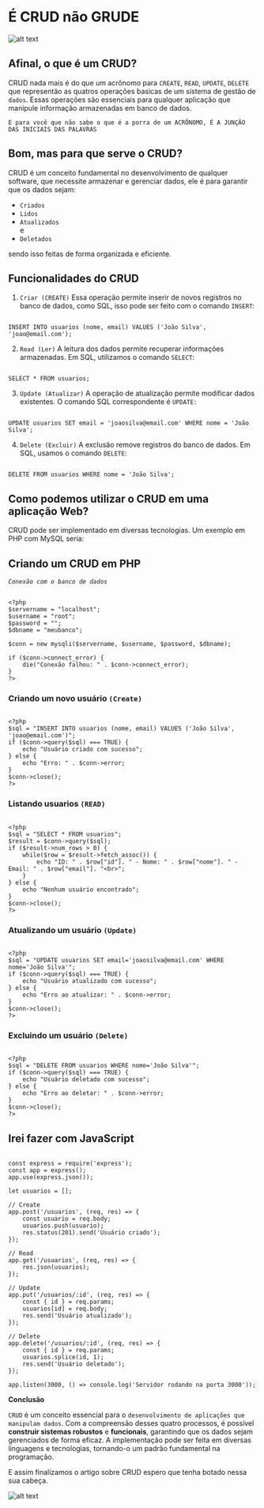 # É CRUD não GRUDE

![alt text](/Images/CRUD.png)

## Afinal, o que é um CRUD?

CRUD nada mais é do que um acrônomo para ``CREATE``, ``READ``, ``UPDATE``, ``DELETE`` que representão as quatros operações basicas de um sistema de gestão de ``dados``. Essas operações são essenciais para qualquer aplicação que manipule informação armazenadas em banco de dados.

``E para você que não sabe o que é a porra de um ACRÔNOMO, É A JUNÇÃO DAS INICIAIS DAS PALAVRAS``

## Bom, mas para que serve o CRUD?

CRUD é um conceito fundamental no desenvolvimento de qualquer software, que necessite armazenar e gerenciar dados, ele é para garantir que os dados sejam:

* ``Criados``<br>
* ``Lidos``<br>
* ``Atualizados``<br>
e
* ``Deletados``<br>

sendo isso feitas de forma organizada e eficiente.

## Funcionalidades do CRUD

1. ``Criar (CREATE)``
Essa operação permite inserir de novos registros no banco de dados, como SQL, isso pode ser feito com o comando ``INSERT``:

```

INSERT INTO usuarios (nome, email) VALUES ('João Silva', 'joao@email.com');

```

2. ``Read (Ler)``
A leitura dos dados permite recuperar informações armazenadas. Em SQL, utilizamos o comando ``SELECT``:
```

SELECT * FROM usuarios;

```

3. ``Update (Atualizar)``
A operação de atualização permite modificar dados existentes. O comando SQL correspondente é ``UPDATE:``
```

UPDATE usuarios SET email = 'joaosilva@email.com' WHERE nome = 'João Silva';

```

4. ``Delete (Excluir)``
A exclusão remove registros do banco de dados. Em SQL, usamos o comando ``DELETE``:
```

DELETE FROM usuarios WHERE nome = 'João Silva';

```

## Como podemos utilizar o CRUD em uma aplicação Web?<br>
CRUD pode ser implementado em diversas tecnologias. Um exemplo em PHP com MySQL seria:

## Criando um CRUD em PHP<br>
*``Conexão com o banco de dados``*

```

<?php
$servername = "localhost";
$username = "root";
$password = "";
$dbname = "meubanco";

$conn = new mysqli($servername, $username, $password, $dbname);

if ($conn->connect_error) {
    die("Conexão falhou: " . $conn->connect_error);
}
?>

```

### **Criando um novo usuário** ``(Create)``

```

<?php
$sql = "INSERT INTO usuarios (nome, email) VALUES ('João Silva', 'joao@email.com')";
if ($conn->query($sql) === TRUE) {
    echo "Usuário criado com sucesso";
} else {
    echo "Erro: " . $conn->error;
}
$conn->close();
?>

```

### **Listando usuarios** ``(READ)``

```

<?php
$sql = "SELECT * FROM usuarios";
$result = $conn->query($sql);
if ($result->num_rows > 0) {
    while($row = $result->fetch_assoc()) {
        echo "ID: " . $row["id"]. " - Nome: " . $row["nome"]. " - Email: " . $row["email"]. "<br>";
    }
} else {
    echo "Nenhum usuário encontrado";
}
$conn->close();
?>

```

### **Atualizando um usuário** ``(Update)``

```

<?php
$sql = "UPDATE usuarios SET email='joaosilva@email.com' WHERE nome='João Silva'";
if ($conn->query($sql) === TRUE) {
    echo "Usuário atualizado com sucesso";
} else {
    echo "Erro ao atualizar: " . $conn->error;
}
$conn->close();
?>

```

### **Excluindo um usuário** ``(Delete)``

```

<?php
$sql = "DELETE FROM usuarios WHERE nome='João Silva'";
if ($conn->query($sql) === TRUE) {
    echo "Usuário deletado com sucesso";
} else {
    echo "Erro ao deletar: " . $conn->error;
}
$conn->close();
?>

```

## Irei fazer com JavaScript

```

const express = require('express');
const app = express();
app.use(express.json());

let usuarios = [];

// Create
app.post('/usuarios', (req, res) => {
    const usuario = req.body;
    usuarios.push(usuario);
    res.status(201).send('Usuário criado');
});

// Read
app.get('/usuarios', (req, res) => {
    res.json(usuarios);
});

// Update
app.put('/usuarios/:id', (req, res) => {
    const { id } = req.params;
    usuarios[id] = req.body;
    res.send('Usuário atualizado');
});

// Delete
app.delete('/usuarios/:id', (req, res) => {
    const { id } = req.params;
    usuarios.splice(id, 1);
    res.send('Usuário deletado');
});

app.listen(3000, () => console.log('Servidor rodando na porta 3000'));

```

**Conclusão**

``CRUD`` é um conceito essencial para o ``desenvolvimento de aplicações que manipulam dados``. Com a compreensão desses quatro processos, é possível **construir sistemas robustos** e **funcionais**, garantindo que os dados sejam gerenciados de forma eficaz. A implementação pode ser feita em diversas linguagens e tecnologias, tornando-o um padrão fundamental na programação.

E assim finalizamos o artigo sobre CRUD espero que tenha botado nessa sua cabeça.

![alt text](/Images/CavaloCRUD.png)